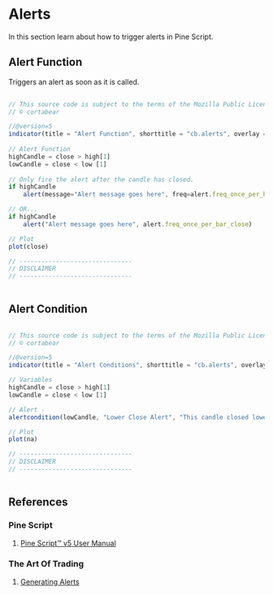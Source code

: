 # Alerts  
In this section learn about how to trigger alerts in Pine Script.  
  
## Alert Function  
Triggers an alert as soon as it is called.  
  
```js
  
// This source code is subject to the terms of the Mozilla Public License 2.0 at https://mozilla.org/MPL/2.0/
// © cortabear

//@version=5
indicator(title = "Alert Function", shorttitle = "cb.alerts", overlay = false)  
  
// Alert Function  
highCandle = close > high[1]
lowCandle = close < low [1] 
  
// Only fire the alert after the candle has closed.
if highCandle
    alert(message="Alert message goes here", freq=alert.freq_once_per_bar_close)

// OR...
if highCandle
    alert("Alert message goes here", alert.freq_once_per_bar_close)

// Plot  
plot(close)  

// ------------------------------- 
// DISCLAIMER  
// -------------------------------
  
```  
  
## Alert Condition    
```js
  
// This source code is subject to the terms of the Mozilla Public License 2.0 at https://mozilla.org/MPL/2.0/
// © cortabear

//@version=5
indicator(title = "Alert Conditions", shorttitle = "cb.alerts", overlay = false)  

// Variables  
highCandle = close > high[1]
lowCandle = close < low [1] 

// Alert - 
alertcondition(lowCandle, "Lower Close Alert", "This candle closed lower than the previous candle. Current closing price: {{close}}")

// Plot  
plot(na)  

// ------------------------------- 
// DISCLAIMER  
// -------------------------------
  
```  
  

## References  
  
### Pine Script    
1. [Pine Script™ v5 User Manual](https://www.tradingview.com/pine-script-docs/en/v5/index.html) 

### The Art Of Trading  
1. [Generating Alerts](https://youtu.be/HYyuYgPRLpc?list=PLSP_1DBafH-ES8Fw_noPA8d3dNxScysjc&t=5753)  